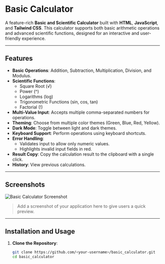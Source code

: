 # Basic Calculator

A feature-rich **Basic and Scientific Calculator** built with **HTML**, **JavaScript**, and **Tailwind CSS**. This calculator supports both basic arithmetic operations and advanced scientific functions, designed for an interactive and user-friendly experience.

---

## Features

- **Basic Operations**: Addition, Subtraction, Multiplication, Division, and Modulus.
- **Scientific Functions**:
  - Square Root (√)
  - Power (^)
  - Logarithms (log)
  - Trigonometric Functions (sin, cos, tan)
  - Factorial (!)
- **Multi-Value Input**: Accepts multiple comma-separated numbers for operations.
- **Theming**: Choose from multiple color themes (Green, Blue, Red, Yellow).
- **Dark Mode**: Toggle between light and dark themes.
- **Keyboard Support**: Perform operations using keyboard shortcuts.
- **Error Handling**:
  - Validates input to allow only numeric values.
  - Highlights invalid input fields in red.
- **Result Copy**: Copy the calculation result to the clipboard with a single click.
- **History**: View previous calculations.

---

## Screenshots

![Basic Calculator Screenshot](#)

> Add a screenshot of your application here to give users a quick preview.

---

## Installation and Usage

1. **Clone the Repository**:
   ```bash
   git clone https://github.com/<your-username>/basic_calculator.git
   cd basic_calculator
